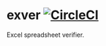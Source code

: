 # exver [![CircleCI](https://circleci.com/gh/qba73/exver/tree/master.svg?style=svg)](https://circleci.com/gh/qba73/exver/tree/master)
Excel spreadsheet verifier.
